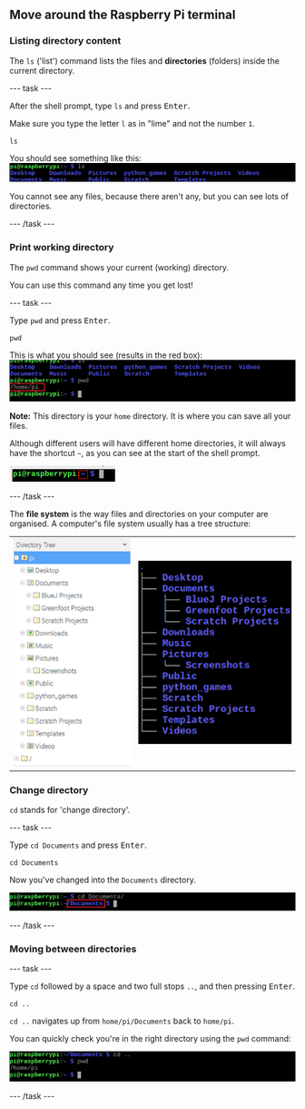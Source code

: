 ## Move around the Raspberry Pi terminal

### Listing directory content

The `ls` ('list') command lists the files and **directories** (folders) inside the current directory.

\--- task \---

After the shell prompt, type `ls` and press <kbd>Enter</kbd>.

Make sure you type the letter `l` as in "lime" and not the number `1`.

    ls
    

You should see something like this: ![A list of directories in the terminal](images/lscommand.png)

You cannot see any files, because there aren't any, but you can see lots of directories.

\--- /task \---

### Print working directory

The `pwd` command shows your current (working) directory.

You can use this command any time you get lost!

\--- task \---

Type `pwd` and press <kbd>Enter</kbd>.

    pwd
    

This is what you should see (results in the red box): !['/home/pi' printed in the terminal](images/pwdcommand.png)

**Note:** This directory is your `home` directory. It is where you can save all your files.

Although different users will have different home directories, it will always have the shortcut `~`, as you can see at the start of the shell prompt.

![shell prompt with ~ highlighted](images/hometilda.png)

\--- /task \---

The **file system** is the way files and directories on your computer are organised. A computer's file system usually has a tree structure:

|                                         |                                   |
|:---------------------------------------:|:---------------------------------:|
| ![File Manager](images/filemanager.png) | ![File Tree](images/filetree.png) |


### Change directory

`cd` stands for 'change directory'.

\--- task \---

Type `cd Documents` and press <kbd>Enter</kbd>.

    cd Documents
    

Now you've changed into the `Documents` directory.

![CD Documents path](images/cddocumentspath.png)

\--- /task \---

### Moving between directories

\--- task \---

Type `cd` followed by a space and two full stops `..`, and then pressing <kbd>Enter</kbd>.

    cd ..
    

`cd ..` navigates up from `home/pi/Documents` back to `home/pi`.

You can quickly check you're in the right directory using the `pwd` command:

![CD DotDot Command](images/cddotdotcommand.png)

\--- /task \---